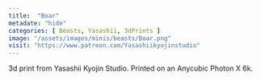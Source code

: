 ```yaml
---
title:  "Boar"
metadate: "hide"
categories: [ Beasts, Yasashii, 3dPrints ]
image: "/assets/images/minis/beasts/Boar.png"
visit: "https://www.patreon.com/Yasashiikyojinstudio"
---
```

3d print from Yasashii Kyojin Studio. Printed on an Anycubic Photon X 6k.